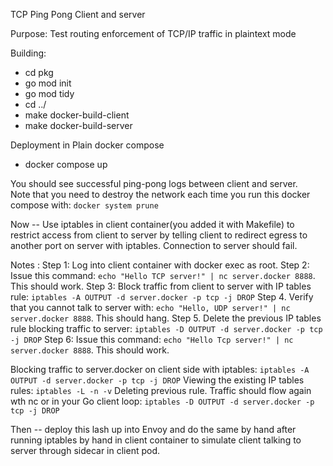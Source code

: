 TCP Ping Pong Client and server

Purpose: Test routing enforcement of TCP/IP traffic in plaintext mode

Building:
* cd pkg
* go mod init
* go mod tidy
* cd ../
* make docker-build-client
* make docker-build-server


Deployment in Plain docker compose
* docker compose up

You should see successful ping-pong logs between client and server.  
Note that you need to destroy the network each time you run this docker compose with: `docker system prune`

Now -- Use iptables in client container(you added it with Makefile)
    to restrict access from client to server by telling client to redirect 
egress to another port on server with iptables. Connection to server should fail.

Notes :
Step 1: Log into client container with docker exec as root.
Step 2: Issue this command: `echo "Hello TCP server!" | nc server.docker 8888`.  This should work.
Step 3: Block traffic from client to server with IP tables rule: `iptables -A OUTPUT -d server.docker -p tcp -j DROP`
Step 4. Verify that you cannot talk to server with: `echo "Hello, UDP server!" | nc server.docker 8888`.  This should hang.
Step 5. Delete the previous IP tables rule blocking traffic to server: `iptables -D OUTPUT -d server.docker -p tcp -j DROP`
Step 6: Issue this command: `echo "Hello Tcp server!" | nc server.docker 8888`.  This should work.



Blocking traffic to server.docker on client side with iptables: `iptables -A OUTPUT -d server.docker -p tcp -j DROP`
Viewing the existing IP tables rules: `iptables -L -n -v`
Deleting previous rule. Traffic should flow again wth nc or in your Go client loop: `iptables -D OUTPUT -d server.docker -p tcp -j DROP`

Then -- deploy this lash up into Envoy and do the same by hand after running 
iptables by hand  in client container to simulate client talking to server through
sidecar in client pod.
